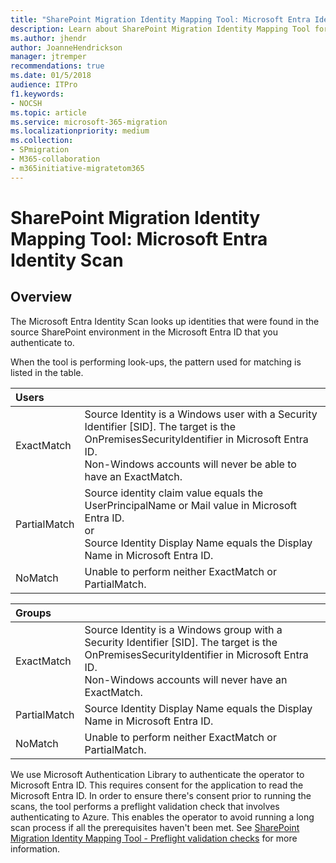 ```yaml
---
title: "SharePoint Migration Identity Mapping Tool: Microsoft Entra Identity Scan"
description: Learn about SharePoint Migration Identity Mapping Tool for Microsoft Entra Identity Scan.
ms.author: jhendr
author: JoanneHendrickson
manager: jtremper
recommendations: true
ms.date: 01/5/2018
audience: ITPro
f1.keywords:
- NOCSH
ms.topic: article
ms.service: microsoft-365-migration
ms.localizationpriority: medium
ms.collection:
- SPmigration
- M365-collaboration
- m365initiative-migratetom365
---
```


# SharePoint Migration Identity Mapping Tool: Microsoft Entra Identity Scan

## Overview

The Microsoft Entra Identity Scan looks up identities that were found in the source SharePoint environment in the Microsoft Entra ID that you authenticate to.
  
When the tool is performing look-ups, the pattern used for matching is listed in the table.
  
| Users |&nbsp;  |
|:-----|:-----|
|ExactMatch  <br/> |Source Identity is a Windows user with a Security Identifier [SID]. The target is the OnPremisesSecurityIdentifier in Microsoft Entra ID.  <br/> Non-Windows accounts will never be able to have an ExactMatch.  <br/> |
|PartialMatch  <br/> |Source identity claim value equals the UserPrincipalName or Mail value in Microsoft Entra ID.  <br/> or  <br/> Source Identity Display Name equals the Display Name in Microsoft Entra ID.  <br/> |
|NoMatch  <br/> |Unable to perform neither ExactMatch or PartialMatch.  <br/> |
   
| Groups |&nbsp;  |
|:-----|:-----|
|ExactMatch  <br/> |Source Identity is a Windows group with a Security Identifier [SID]. The target is the OnPremisesSecurityIdentifier in Microsoft Entra ID.  <br/> Non-Windows accounts will never have an ExactMatch.  <br/> |
|PartialMatch  <br/> |Source Identity Display Name equals the Display Name in Microsoft Entra ID.  <br/> |
|NoMatch  <br/> |Unable to perform neither ExactMatch or PartialMatch.  <br/> |
   
We use Microsoft Authentication Library to authenticate the operator to Microsoft Entra ID. This requires consent for the application to read the Microsoft Entra ID. In order to ensure there's consent prior to running the scans, the tool performs a preflight validation check that involves authenticating to Azure. This enables the operator to avoid running a long scan process if all the prerequisites haven't been met. See [SharePoint Migration Identity Mapping Tool - Preflight validation checks](./sharepoint-migration-identity-mapping-tool.md#preflight-validation-checks) for more information.
